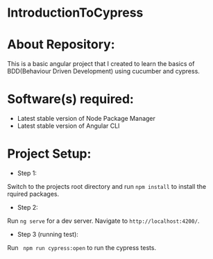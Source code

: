 # IntroductionToCypress

# About Repository:
This is a basic angular project that I created to learn the basics of BDD(Behaviour Driven Development) using cucumber and cypress.

# Software(s) required:
* Latest stable version of Node Package Manager
* Latest stable version of Angular CLI

# Project Setup:

* Step 1:

Switch to the projects root directory and run `npm install` to install the rquired packages.

* Step 2:

Run `ng serve` for a dev server. Navigate to `http://localhost:4200/`.

* Step 3 (running test):

Run ``` npm run cypress:open``` to run the cypress tests.
